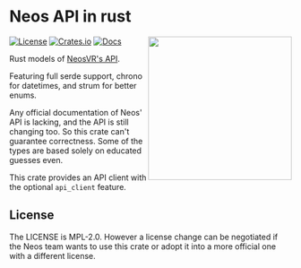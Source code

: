 # Neos API in rust

<img align="right" width="256" height="256" src="https://git.ljoonal.xyz/ljoonal/neos_rs/raw/logo.png"/>

[![License](https://img.shields.io/crates/l/neos.svg)](https://git.ljoonal.xyz/ljoonal/neos_rs/src/LICENSE)
[![Crates.io](https://img.shields.io/crates/v/neos.svg)](https://crates.io/crates/neos)
[![Docs](https://docs.rs/neos/badge.svg)](https://docs.rs/crate/neos/)

Rust models of [NeosVR's API](https://wiki.neosvr.com/docfx/api/).

Featuring full serde support, chrono for datetimes, and strum for better enums.

Any official documentation of Neos' API is lacking, and the API is still changing too.
So this crate can't guarantee correctness.
Some of the types are based solely on educated guesses even.

This crate provides an API client with the optional `api_client` feature.

## License

The LICENSE is MPL-2.0.
However a license change can be negotiated if the Neos team wants to use this crate or adopt it into a more official one with a different license.
